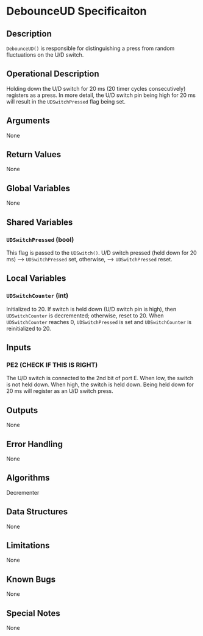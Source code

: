 # DebounceUD Specificaiton

## Description

`DebounceUD()` is responsible for distinguishing a press from random
fluctuations on the U/D switch.

## Operational Description

Holding down the U/D switch for 20 ms (20 timer cycles consecutively)
registers as a press. In more detail, the U/D switch pin being high for
20 ms will result in the `UDSwitchPressed` flag being set.

## Arguments

None

## Return Values

None

## Global Variables

None

## Shared Variables

### `UDSwitchPressed` (bool)

This flag is passed to the `UDSwitch()`.
U/D switch pressed (held down for 20 ms) --> `UDSwitchPressed` set,
otherwise, --> `UDSwitchPressed` reset.

## Local Variables

### `UDSwitchCounter` (int)

Initialized to 20.
If switch is held down (U/D switch pin is high), then `UDSwitchCounter` is
decremented;
otherwise, reset to 20.
When `UDSwitchCounter` reaches 0, `UDSwitchPressed` is set and
`UDSwitchCounter` is reinitialized to 20.

## Inputs

### PE2 (CHECK IF THIS IS RIGHT)

The U/D switch is connected to the 2nd bit of port E.
When low, the switch is not held down.
When high, the switch is held down.
Being held down for 20 ms will register as an U/D switch press.

## Outputs

None

## Error Handling

None

## Algorithms

Decrementer

## Data Structures

None

## Limitations

None

## Known Bugs

None

## Special Notes

None
